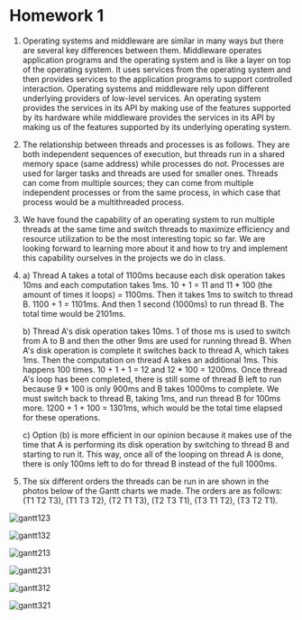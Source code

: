 # Homework 1

1. Operating systems and middleware are similar in many ways but there are several key differences between them. Middleware operates application programs and the operating system and is like a layer on top of the operating system. It uses services from the operating system and then provides services to the application programs to support controlled interaction. Operating systems and middleware rely upon different underlying providers of low-level services. An operating system provides the services in its API by making use of the features supported by its hardware while middleware provides the services in its API by making us of the features supported by its underlying operating system.

2. The relationship between threads and processes is as follows. They are both independent sequences of execution, but threads run in a shared memory space (same address) while processes do not. Processes are used for larger tasks and threads are used for smaller ones. Threads can come from multiple sources; they can come from multiple independent processes or from the same process, in which case that process would be a multithreaded process.

3. We have found the capability of an operating system to run multiple threads at the same time and switch threads to maximize efficiency and resource utilization to be the most interesting topic so far. We are looking forward to learning more about it and how to try and implement this capability ourselves in the projects we do in class.

4. a) Thread A takes a total of 1100ms because each disk operation takes 10ms and each computation takes 1ms. 10 + 1 = 11 and 11 * 100 (the amount of times it loops) = 1100ms. Then it takes 1ms to switch to thread B. 1100 + 1 = 1101ms. And then 1 second (1000ms) to run thread B. The total time would be 2101ms.

   b) Thread A's disk operation takes 10ms. 1 of those ms is used to switch from A to B and then the other 9ms are used for running thread B. When A's disk operation is complete it switches back to thread A, which takes 1ms. Then the computation on thread A takes an additional 1ms. This happens 100 times. 10 + 1 + 1 = 12 and 12 * 100 = 1200ms. Once thread A's loop has been completed, there is still some of thread B left to run because 9 * 100 is only 900ms and B takes 1000ms to complete. We must switch back to thread B, taking 1ms, and run thread B for 100ms more. 1200 + 1 + 100 = 1301ms, which would be the total time elapsed for these operations.
   
   c) Option (b) is more efficient in our opinion because it makes use of the time that A is performing its disk operation by switching to thread B and starting to run it. This way, once all of the looping on thread A is done, there is only 100ms left to do for thread B instead of the full 1000ms.

6. The six different orders the threads can be run in are shown in the photos below of the Gantt charts we made. The orders are as follows: (T1 T2 T3), (T1 T3 T2), (T2 T1 T3), (T2 T3 T1), (T3 T1 T2), (T3 T2 T1).

![gantt123](https://user-images.githubusercontent.com/31746937/52171954-eec48400-271a-11e9-8004-d084bf67524d.jpg)

![gantt132](https://user-images.githubusercontent.com/31746937/52171956-13206080-271b-11e9-9257-749e212cb3f1.jpg)

![gantt213](https://user-images.githubusercontent.com/31746937/52171967-2c291180-271b-11e9-8cbe-b874e71abc0f.jpg)

![gantt231](https://user-images.githubusercontent.com/31746937/52171972-45ca5900-271b-11e9-94d0-bfde4e416427.jpg)

![gantt312](https://user-images.githubusercontent.com/31746937/52171978-68f50880-271b-11e9-9683-569d1b948f3d.jpg)

![gantt321](https://user-images.githubusercontent.com/31746937/52171991-99d53d80-271b-11e9-894a-e04aaa3d168f.jpg)
